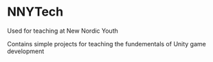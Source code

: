 # NNYTech
Used for teaching at New Nordic Youth

Contains simple projects for teaching the fundementals of Unity game development
